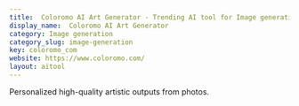 ```yaml
---
title:  Coloromo AI Art Generator - Trending AI tool for Image generation and best alternatives
display_name:  Coloromo AI Art Generator
category: Image generation
category_slug: image-generation
key: coloromo_com
website: https://www.coloromo.com/
layout: aitool
---
```


Personalized high-quality artistic outputs from photos.
